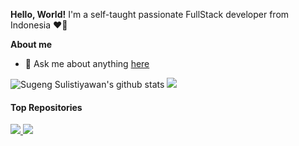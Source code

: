 **Hello, World!**
 I'm a self-taught passionate FullStack developer from Indonesia ❤🤍

**About me**

- 💬 Ask me about anything [here](https://github.com/sugeng-sulistiyawan/sugeng-sulistiyawan/issues)

<!-- <code><img height="32" width="32" src="./images/PHP.svg" alt="PHP" /></code>
<code><img height="32" width="32" src="./images/JavaScript.svg" alt="JavaScript" /></code>
<code><img height="32" width="32" src="./images/TypeScript.svg" alt="TypeScript" /></code>
<code><img height="32" width="32" src="./images/MySQL.svg" alt="MySQL" /></code>
<code><img height="32" width="32" src="./images/PostgreSQL.svg" alt="PostgreSQL" /></code>
<code><img height="32" width="32" src="./images/Arduino.svg" alt="Arduino" /></code> -->


<img src="https://github-readme-stats.vercel.app/api?username=sugeng-sulistiyawan&show_icons=true&include_all_commits=true&theme=swift&hide_border=true" alt="Sugeng Sulistiyawan's github stats" />
<img src="https://github-readme-stats.vercel.app/api/top-langs/?username=sugeng-sulistiyawan&layout=compact&theme=swift&hide_border=true" />


<br />


#### Top Repositories


<a href="https://github.com/sugeng-sulistiyawan/yii2-toastr">
  <img src="https://github-readme-stats.vercel.app/api/pin/?username=sugeng-sulistiyawan&repo=yii2-toastr&theme=swift" />
</a>
<a href="https://github.com/sugeng-sulistiyawan/sugeng-sulistiyawan.github.io">
  <img src="https://github-readme-stats.vercel.app/api/pin/?username=sugeng-sulistiyawan&repo=sugeng-sulistiyawan.github.io&theme=swift" />
</a>